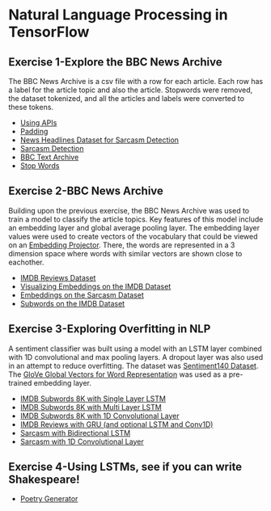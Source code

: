 # Natural Language Processing in TensorFlow  

## Exercise 1-Explore the BBC News Archive  
The BBC News Archive is a csv file with a row for each article.  Each row has a label for the article topic and also the article.  Stopwords were removed, the dataset tokenized, and all the articles and labels were converted to these tokens.  
- [Using APIs](https://github.com/lmoroney/dlaicourse/blob/master/TensorFlow%20In%20Practice/Course%203%20-%20NLP/Course%203%20-%20Week%201%20-%20Lesson%201.ipynb)  
- [Padding](https://github.com/lmoroney/dlaicourse/blob/master/TensorFlow%20In%20Practice/Course%203%20-%20NLP/Course%203%20-%20Week%201%20-%20Lesson%202.ipynb)  
- [News Headlines Dataset for Sarcasm Detection](https://www.kaggle.com/rmisra/news-headlines-dataset-for-sarcasm-detection/home)  
- [Sarcasm Detection](https://github.com/lmoroney/dlaicourse/blob/master/TensorFlow%20In%20Practice/Course%203%20-%20NLP/Course%203%20-%20Week%201%20-%20Lesson%203.ipynb)  
- [BBC Text Archive](http://mlg.ucd.ie/datasets/bbc.html)  
- [Stop Words](https://github.com/Yoast/YoastSEO.js/blob/develop/src/config/stopwords.js)  
## Exercise 2-BBC News Archive  
Building upon the previous exercise, the BBC News Archive was used to train a model to classify the article topics.  Key features of this model include an embedding layer and global average pooling layer.  The embedding layer values were used to create vectors of the vocabulary that could be viewed on an [Embedding Projector](https://projector.tensorflow.org/).  There, the words are represented in a 3 dimension space where words with similar vectors are shown close to eachother.  
- [IMDB Reviews Dataset](http://ai.stanford.edu/~amaas/data/sentiment/)  
- [Visualizing Embeddings on the IMDB Dataset](https://github.com/lmoroney/dlaicourse/blob/master/TensorFlow%20In%20Practice/Course%203%20-%20NLP/Course%203%20-%20Week%202%20-%20Lesson%201.ipynb)  
- [Embeddings on the Sarcasm Dataset](https://github.com/lmoroney/dlaicourse/blob/master/TensorFlow%20In%20Practice/Course%203%20-%20NLP/Course%203%20-%20Week%202%20-%20Lesson%202.ipynb)  
- [Subwords on the IMDB Dataset](https://github.com/lmoroney/dlaicourse/blob/master/TensorFlow%20In%20Practice/Course%203%20-%20NLP/Course%203%20-%20Week%202%20-%20Lesson%203.ipynb)  
## Exercise 3-Exploring Overfitting in NLP  
A sentiment classifier was built using a model with an LSTM layer combined with 1D convolutional and max pooling layers.  A dropout layer was also used in an attempt to reduce overfitting.  The dataset was [Sentiment140 Dataset](https://www.kaggle.com/kazanova/sentiment140).  The [GloVe Global Vectors for Word Representation](https://nlp.stanford.edu/projects/glove/) was used as a pre-trained embedding layer.  
- [IMDB Subwords 8K with Single Layer LSTM](https://github.com/lmoroney/dlaicourse/blob/master/TensorFlow%20In%20Practice/Course%203%20-%20NLP/Course%203%20-%20Week%203%20-%20Lesson%201a.ipynb)  
- [IMDB Subwords 8K with Multi Layer LSTM](https://github.com/lmoroney/dlaicourse/blob/master/TensorFlow%20In%20Practice/Course%203%20-%20NLP/Course%203%20-%20Week%203%20-%20Lesson%201b.ipynb)  
- [IMDB Subwords 8K with 1D Convolutional Layer](https://github/lmoroney/dlaicourse/blob/master/TensorFlow%20In%20Practice/Course%203%20-%20NLP/Course%203%20-%20Week%203%20-%20Lesson%201c.ipynb)  
- [IMDB Reviews with GRU (and optional LSTM and Conv1D)](https://github/lmoroney/dlaicourse/blob/master/TensorFlow%20In%20Practice/Course%203%20-%20NLP/Course%203%20-%20Week%203%20-%20Lesson%202d.ipynb#scrollTo=nHGYuU4jPYaj)  
- [Sarcasm with Bidirectional LSTM](https://github/lmoroney/dlaicourse/blob/master/TensorFlow%20In%20Practice/Course%203%20-%20NLP/Course%203%20-%20Week%203%20-%20Lesson%202.ipynb#scrollTo=g9DC6dmLF8DC)  
- [Sarcasm with 1D Convolutional Layer](https://github/lmoroney/dlaicourse/blob/master/TensorFlow%20In%20Practice/Course%203%20-%20NLP/Course%203%20-%20Week%203%20-%20Lesson%202c.ipynb#scrollTo=g9DC6dmLF8DC)  
## Exercise 4-Using LSTMs, see if you can write Shakespeare!  
- [Poetry Generator](https://github/lmoroney/dlaicourse/blob/master/TensorFlow%20In%20Practice/Course%203%20-%20NLP/Course%203%20-%20Week%204%20-%20Lesson%201%20-%20Notebook.ipynb)


